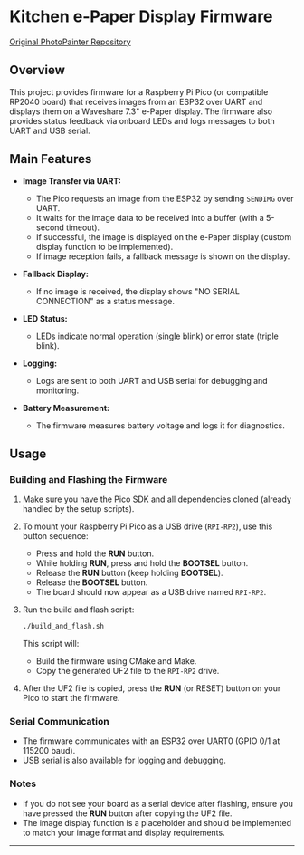 # Kitchen e-Paper Display Firmware

[Original PhotoPainter Repository](https://github.com/waveshareteam/PhotoPainter)

## Overview
This project provides firmware for a Raspberry Pi Pico (or compatible RP2040 board) that receives images from an ESP32 over UART and displays them on a Waveshare 7.3" e-Paper display. The firmware also provides status feedback via onboard LEDs and logs messages to both UART and USB serial.

## Main Features

- **Image Transfer via UART:**
  - The Pico requests an image from the ESP32 by sending `SENDIMG` over UART.
  - It waits for the image data to be received into a buffer (with a 5-second timeout).
  - If successful, the image is displayed on the e-Paper display (custom display function to be implemented).
  - If image reception fails, a fallback message is shown on the display.

- **Fallback Display:**
  - If no image is received, the display shows "NO SERIAL CONNECTION" as a status message.

- **LED Status:**
  - LEDs indicate normal operation (single blink) or error state (triple blink).

- **Logging:**
  - Logs are sent to both UART and USB serial for debugging and monitoring.

- **Battery Measurement:**
  - The firmware measures battery voltage and logs it for diagnostics.

## Usage

### Building and Flashing the Firmware

1. Make sure you have the Pico SDK and all dependencies cloned (already handled by the setup scripts).

2. To mount your Raspberry Pi Pico as a USB drive (`RPI-RP2`), use this button sequence:
   - Press and hold the **RUN** button.
   - While holding **RUN**, press and hold the **BOOTSEL** button.
   - Release the **RUN** button (keep holding **BOOTSEL**).
   - Release the **BOOTSEL** button.
   - The board should now appear as a USB drive named `RPI-RP2`.

3. Run the build and flash script:

   ```sh
   ./build_and_flash.sh
   ```

   This script will:
   - Build the firmware using CMake and Make.
   - Copy the generated UF2 file to the `RPI-RP2` drive.

4. After the UF2 file is copied, press the **RUN** (or RESET) button on your Pico to start the firmware.

### Serial Communication

- The firmware communicates with an ESP32 over UART0 (GPIO 0/1 at 115200 baud).
- USB serial is also available for logging and debugging.

### Notes

- If you do not see your board as a serial device after flashing, ensure you have pressed the **RUN** button after copying the UF2 file.
- The image display function is a placeholder and should be implemented to match your image format and display requirements.

---